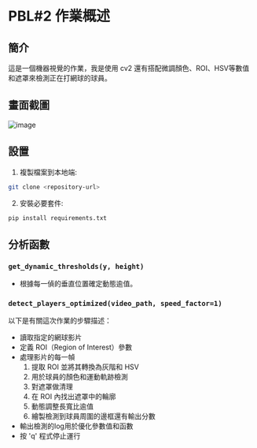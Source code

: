 # PBL#2 作業概述

## 簡介
這是一個機器視覺的作業，我是使用 cv2 還有搭配微調顏色、ROI、HSV等數值和遮罩來檢測正在打網球的球員。

## 畫面截圖
![image](https://github.com/YuCheng1122/PBL-2/assets/104905823/2cc0011a-5186-4cde-8e9d-04b3f7bba4e6)


## 設置
1. 複製檔案到本地端:
```bash
git clone <repository-url>
```
2. 安裝必要套件:
```bash
pip install requirements.txt
```

## 分析函數
### `get_dynamic_thresholds(y, height)`
- 根據每一偵的垂直位置確定動態逾值。

### `detect_players_optimized(video_path, speed_factor=1)`
以下是有關這次作業的步驟描述：
- 讀取指定的網球影片
- 定義 ROI（Region of Interest）參數
- 處理影片的每一幀
  1. 提取 ROI 並將其轉換為灰階和 HSV 
  2. 用於球員的顏色和運動軌跡檢測
  3. 對遮罩做清理
  4. 在 ROI 內找出遮罩中的輪廓
  5. 動態調整長寬比逾值
  6. 繪製檢測到球員周圍的邊框還有輸出分數
- 輸出檢測的log用於優化參數值和函數
- 按 'q' 程式停止運行


